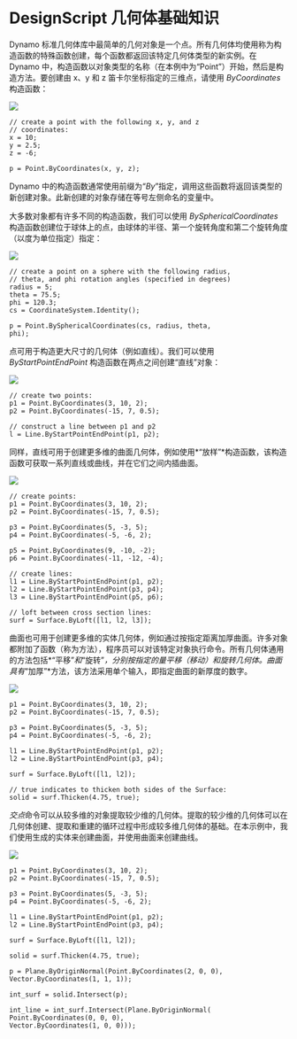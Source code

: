 

# DesignScript 几何体基础知识

Dynamo 标准几何体库中最简单的几何对象是一个点。所有几何体均使用称为构造函数的特殊函数创建，每个函数都返回该特定几何体类型的新实例。在 Dynamo 中，构造函数以对象类型的名称（在本例中为“Point”）开始，然后是构造方法。要创建由 x、y 和 z 笛卡尔坐标指定的三维点，请使用 *ByCoordinates* 构造函数：

![](images/12-1/GeometryBasics_01.png)

```
// create a point with the following x, y, and z
// coordinates:
x = 10;
y = 2.5;
z = -6;

p = Point.ByCoordinates(x, y, z);
```

Dynamo 中的构造函数通常使用前缀为“*By*”指定，调用这些函数将返回该类型的新创建对象。此新创建的对象存储在等号左侧命名的变量中。

大多数对象都有许多不同的构造函数，我们可以使用 *BySphericalCoordinates* 构造函数创建位于球体上的点，由球体的半径、第一个旋转角度和第二个旋转角度（以度为单位指定）指定：

![](images/12-1/GeometryBasics_02.png)

```
// create a point on a sphere with the following radius,
// theta, and phi rotation angles (specified in degrees)
radius = 5;
theta = 75.5;
phi = 120.3;
cs = CoordinateSystem.Identity();

p = Point.BySphericalCoordinates(cs, radius, theta,
phi);
```

点可用于构造更大尺寸的几何体（例如直线）。我们可以使用 *ByStartPointEndPoint* 构造函数在两点之间创建“直线”对象：

![](images/12-1/GeometryBasics_03.png)

```
// create two points:
p1 = Point.ByCoordinates(3, 10, 2);
p2 = Point.ByCoordinates(-15, 7, 0.5);

// construct a line between p1 and p2
l = Line.ByStartPointEndPoint(p1, p2);
```

同样，直线可用于创建更多维的曲面几何体，例如使用*“放样”*构造函数，该构造函数可获取一系列直线或曲线，并在它们之间内插曲面。

![](images/12-1/GeometryBasics_04.png)

```
// create points:
p1 = Point.ByCoordinates(3, 10, 2);
p2 = Point.ByCoordinates(-15, 7, 0.5);

p3 = Point.ByCoordinates(5, -3, 5);
p4 = Point.ByCoordinates(-5, -6, 2);

p5 = Point.ByCoordinates(9, -10, -2);
p6 = Point.ByCoordinates(-11, -12, -4);

// create lines:
l1 = Line.ByStartPointEndPoint(p1, p2);
l2 = Line.ByStartPointEndPoint(p3, p4);
l3 = Line.ByStartPointEndPoint(p5, p6);

// loft between cross section lines:
surf = Surface.ByLoft([l1, l2, l3]);
```

曲面也可用于创建更多维的实体几何体，例如通过按指定距离加厚曲面。许多对象都附加了函数（称为方法），程序员可以对该特定对象执行命令。所有几何体通用的方法包括*“平移”*和*“旋转”*，分别按指定的量平移（移动）和旋转几何体。曲面具有*“加厚”*方法，该方法采用单个输入，即指定曲面的新厚度的数字。

![](images/12-1/GeometryBasics_05.png)

```
p1 = Point.ByCoordinates(3, 10, 2);
p2 = Point.ByCoordinates(-15, 7, 0.5);

p3 = Point.ByCoordinates(5, -3, 5);
p4 = Point.ByCoordinates(-5, -6, 2);

l1 = Line.ByStartPointEndPoint(p1, p2);
l2 = Line.ByStartPointEndPoint(p3, p4);

surf = Surface.ByLoft([l1, l2]);

// true indicates to thicken both sides of the Surface:
solid = surf.Thicken(4.75, true);
```

*交点*命令可以从较多维的对象提取较少维的几何体。提取的较少维的几何体可以在几何体创建、提取和重建的循环过程中形成较多维几何体的基础。在本示例中，我们使用生成的实体来创建曲面，并使用曲面来创建曲线。

![](images/12-1/GeometryBasics_06.png)

```
p1 = Point.ByCoordinates(3, 10, 2);
p2 = Point.ByCoordinates(-15, 7, 0.5);

p3 = Point.ByCoordinates(5, -3, 5);
p4 = Point.ByCoordinates(-5, -6, 2);

l1 = Line.ByStartPointEndPoint(p1, p2);
l2 = Line.ByStartPointEndPoint(p3, p4);

surf = Surface.ByLoft([l1, l2]);

solid = surf.Thicken(4.75, true);

p = Plane.ByOriginNormal(Point.ByCoordinates(2, 0, 0),
Vector.ByCoordinates(1, 1, 1));

int_surf = solid.Intersect(p);

int_line = int_surf.Intersect(Plane.ByOriginNormal(
Point.ByCoordinates(0, 0, 0),
Vector.ByCoordinates(1, 0, 0)));
```

